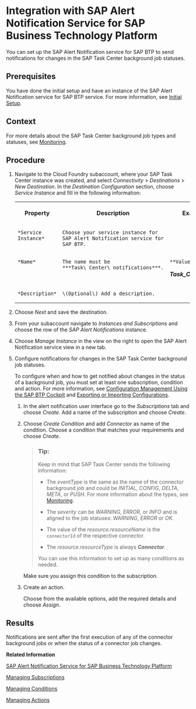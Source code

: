 <!-- loio2c1997b4ea224b16b0b39cdda08ab1dd -->

# Integration with SAP Alert Notification Service for SAP Business Technology Platform

You can set up the SAP Alert Notification service for SAP BTP to send notifications for changes in the SAP Task Center background job statuses.



<a name="loio2c1997b4ea224b16b0b39cdda08ab1dd__prereq_gx2_kg1_xmb"/>

## Prerequisites

You have done the initial setup and have an instance of the SAP Alert Notification service for SAP BTP service. For more information, see [Initial Setup](https://help.sap.com/viewer/5967a369d4b74f7a9c2b91f5df8e6ab6/Cloud/en-US/812b6e3ed8934648ad15780cd51721ef.html).



## Context

For more details about the SAP Task Center background job types and statuses, see [Monitoring](monitoring-9b30be7.md).



## Procedure

1.  Navigate to the Cloud Foundry subaccount, where your SAP Task Center instance was created, and select *Connectivity* \> *Destinations* \> *New Destination*. In the *Destination Configuration* section, choose *Service Instance* and fill in the following information:


    <table>
    <tr>
    <th valign="top">

    Property


    
    </th>
    <th valign="top">

    Description


    
    </th>
    <th valign="top">

    Example or Value


    
    </th>
    </tr>
    <tr>
    <td valign="top">
    
        *Service Instance*


    
    </td>
    <td valign="top">
    
        Choose your service instance for SAP Alert Notification service for SAP BTP.


    
    </td>
    <td valign="top">
    
         


    
    </td>
    </tr>
    <tr>
    <td valign="top">
    
        *Name*


    
    </td>
    <td valign="top">
    
        The name must be ***Task\_Center\_notifications***.


    
    </td>
    <td valign="top">
    
        **Value**:

    ***Task\_Center\_notifications***


    
    </td>
    </tr>
    <tr>
    <td valign="top">
    
        *Description*


    
    </td>
    <td valign="top">
    
        \(Optional\) Add a description.


    
    </td>
    <td valign="top">
    
         


    
    </td>
    </tr>
    </table>
    
2.  Choose *Next* and save the destination.

3.  From your subaccount navigate to *Instances and Subscriptions* and choose the row of the *SAP Alert Notifications* instance.

4.  Choose *Manage Instance* in the view on the right to open the SAP Alert Notification service view in a new tab.

5.  Configure notifications for changes in the SAP Task Center background job statuses.

    To configure when and how to get notified about changes in the status of a background job, you must set at least one subscription, condition and action. For more information, see [Configuration Management Using the SAP BTP Cockpit](https://help.sap.com/viewer/522e38b6b52443a19fafbde9afaf257e/Cloud/en-US/033cbf7cfab2484abad90276d3d3e776.html?q=Configuration%20Management%20Using%20the%20SAP%20Cloud%20Platform%20Cockpit) and [Exporting or Importing Configurations](https://help.sap.com/viewer/5967a369d4b74f7a9c2b91f5df8e6ab6/Cloud/en-US/771da5b383ee4722afc4eb1f58aa4648.html).

    1.  In the alert notification user interface go to the *Subscriptions* tab and choose *Create*. Add a name of the subscription and choose *Create*.

    2.  Choose *Create Condition* and add *Connector* as name of the condition. Choose a condition that matches your requirements and choose *Create*.

        > ### Tip:  
        > Keep in mind that SAP Task Center sends the following information:
        > 
        > -   The *eventType* is the same as the name of the connector background job and could be *INITIAL*, *CONFIG*, *DELTA*, *META*, or *PUSH*. For more information about the types, see [Monitoring](monitoring-9b30be7.md).
        > 
        > -   The *severity* can be *WARNING*, *ERROR*, or *INFO* and is aligned to the job statuses: *WARNING*, *ERROR* or *OK*.
        > 
        > -   The value of the *resource.resourceName* is the `connectorId` of the respective connector.
        > 
        > -   The *resource.resourceType* is always ***Connector***.
        > 
        > 
        > You can use this information to set up as many conditions as needed.

        Make sure you assign this condition to the subscription.

    3.  Create an action.

        Choose from the available options, add the required details and choose *Assign*.





<a name="loio2c1997b4ea224b16b0b39cdda08ab1dd__result_bmx_qcb_xmb"/>

## Results

Notifications are sent after the first execution of any of the connector background jobs or when the status of a connector job changes.

**Related Information**  


[SAP Alert Notification Service for SAP Business Technology Platform](https://help.sap.com/viewer/5967a369d4b74f7a9c2b91f5df8e6ab6/Cloud/en-US)

[Managing Subscriptions](https://help.sap.com/viewer/522e38b6b52443a19fafbde9afaf257e/Cloud/en-US/07fd21e170c7452482c3532c5521bb90.html)

[Managing Conditions](https://help.sap.com/viewer/522e38b6b52443a19fafbde9afaf257e/Cloud/en-US/35ca5de101fc4d5791cdbb2df15e9d9b.html)

[Managing Actions](https://help.sap.com/viewer/522e38b6b52443a19fafbde9afaf257e/Cloud/en-US/8a7e092eebc74b3ea01d506265e8c8f8.html)

